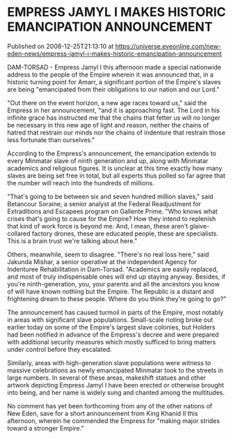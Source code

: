 # EMPRESS JAMYL I MAKES HISTORIC EMANCIPATION ANNOUNCEMENT
Published on 2008-12-25T21:13:10 at https://universe.eveonline.com/new-eden-news/empress-jamyl-i-makes-historic-emancipation-announcement

DAM-TORSAD - Empress Jamyl I this afternoon made a special nationwide address to the people of the Empire wherein it was announced that, in a historic turning point for Amarr, a significant portion of the Empire's slaves are being "emancipated from their obligations to our nation and our Lord."

"Out there on the event horizon, a new age races toward us," said the Empress in her announcement, "and it is approaching fast. The Lord in his infinite grace has instructed me that the chains that fetter us will no longer be necessary in this new age of light and reason, neither the chains of hatred that restrain our minds nor the chains of indenture that restrain those less fortunate than ourselves."

According to the Empress's announcement, the emancipation extends to every Minmatar slave of ninth generation and up, along with Minmatar academics and religious figures. It is unclear at this time exactly how many slaves are being set free in total, but all experts thus polled so far agree that the number will reach into the hundreds of millions.

"That's going to be between six and seven hundred million slaves," said Betancour Soraine, a senior analyst at the Federal Readjustment for Extraditions and Escapees program on Gallente Prime. "Who knows what crises that's going to cause for the Empire? How they intend to replenish that kind of work force is beyond me. And, I mean, these aren't glaive-collared factory drones, these are educated people, these are specialists. This is a brain trust we're talking about here."

Others, meanwhile, seem to disagree. "There's no real loss here," said Jakunda Mishar, a senior operative at the independent Agency for Indenturee Rehabilitation in Dam-Torsad. "Academics are easily replaced, and most of truly indispensable ones will end up staying anyway. Besides, if you're ninth-generation, you, your parents and all the ancestors you know of will have known nothing but the Empire. The Republic is a distant and frightening dream to these people. Where do you think they're going to go?"

The announcement has caused turmoil in parts of the Empire, most notably in areas with significant slave populations. Small-scale rioting broke out earlier today on some of the Empire's largest slave colonies, but Holders had been notified in advance of the Empress's decree and were prepared with additional security measures which mostly sufficed to bring matters under control before they escalated.

Similarly, areas with high-generation slave populations were witness to massive celebrations as newly emancipated Minmatar took to the streets in large numbers. In several of these areas, makeshift statues and other artwork depicting Empress Jamyl I have been erected or otherwise brought into being, and her name is widely sung and chanted among the multitudes.

No comment has yet been forthcoming from any of the other nations of New Eden, save for a short announcement from King Khanid II this afternoon, wherein he commended the Empress for "making major strides toward a stronger Empire."
